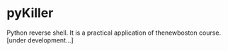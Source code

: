 # pyKiller
Python reverse shell.
It is a practical application of thenewboston course.
[under development...]
